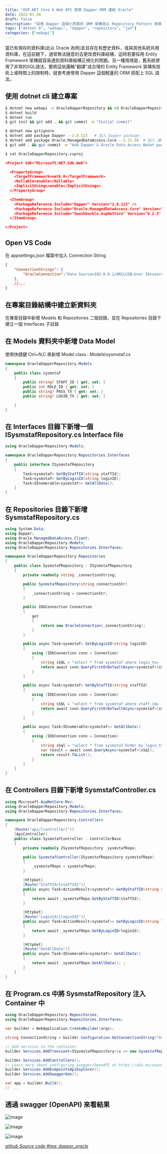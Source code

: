 ```yaml
---
title: "ASP.NET Core 6 Web API 使用 Dapper ORM 連結 Oracle"
date: 2022-01-28
draft: false
description: "採用 Dapper 這個小而美的 ORM 架構並以 Repository Pattern 來撰寫 ASP.NET Core 6 Web Api"
tags: ["dotnet 6", "webapi", "dapper", "repository", "jwt"]
categories: ["webapi"]
---
```


當已有現存的資料庫(此以 Oracle 為例)並且存在有歷史資料，或與其他系統共用資料庫，在這前題下，通常無法隨意的去更改資料庫結構，這時若要採用 Entity Framework 架構就容易遇到資料庫結構正規化的問題。另一種情境是，舊系統使用了非常的SQL語法，要將這些邏輯"翻譯"成合理的 Entity Framework 架構有技術上或時間上的限制時，就會考慮使用 Dapper 這個輕量的 ORM 搭配上 SQL 語法。

## 使用 dotnet cli 建立專案

```bash
$ dotnet new webapi -o OracleDapperRepository && cd OracleDapperRepository
$ dotnet build
$ dotnet run
$ git init && git add . && git commit -m "Initial commit"

$ dotnet new gitignore
$ dotnet add package Dapper --2.0.123   # 加入 Dapper package
$ dotnet add package Oracle.ManagedDataAccess.Core --3.21.50  # 加入 連結 Oracle package
$ git add . && git commit -m "Add Dapper & Oracle Data Access NuGet packages"

$ cat OracleDapperRepository.csproj
```
```json
<Project Sdk="Microsoft.NET.Sdk.Web">

  <PropertyGroup>
    <TargetFramework>net6.0</TargetFramework>
    <Nullable>enable</Nullable>
    <ImplicitUsings>enable</ImplicitUsings>
  </PropertyGroup>

  <ItemGroup>
    <PackageReference Include="Dapper" Version="2.0.123" />
    <PackageReference Include="Oracle.ManagedDataAccess.Core" Version="3.21.50" />
    <PackageReference Include="Swashbuckle.AspNetCore" Version="6.2.3" />
  </ItemGroup>

</Project>
```

## Open VS Code

在 appsettings.json 檔案中加入 Connection String 

```json
{
    "ConnectionStrings": {
		"OracleConnection":"Data Source=192.0.0.1/ORCLCDB;User ID=username;Password=password"
    },
    //...
}
```

## 在專案目錄結構中建立新資料夾
在專案目錄中新增 Models 和 Repositories 二個目錄，並在 Repositories 目錄下建立一個 Interfaces 子目錄

## 在 Models 資料夾中新增 Data Model 
使用快捷鍵 Ctrl+N,C 來新增 Model class : Models\sysmstaf.cs

```cs
namespace OracleDapperRepository.Models
{
    public class sysmstaf
    {
        public string? STAFF_ID { get; set; }
        public int ROLE_ID { get; set; }
        public string? PASS_TX { get; set; }
        public string? LOGIN_TX { get; set; }

    }
}
```
## 在 Interfaces 目錄下新增一個 ISysmstafRepository.cs Interface file

```cs
using OracleDapperRepository.Models;

namespace OracleDapperRepository.Repositories.Interfaces
{
    public interface ISysmstafRepository
    {
        Task<sysmstaf> GetByStaffID(string staffId);
        Task<sysmstaf> GetByLoginID(string loginID);
        Task<IEnumerable<sysmstaf>> GetAllData();
    }
}
```

## 在 Repositories 目錄下新增 SysmstafRepository.cs

```cs
using System.Data;
using Dapper;
using Oracle.ManagedDataAccess.Client;
using OracleDapperRepository.Models;
using OracleDapperRepository.Repositories.Interfaces;

namespace OracleDapperRepository.Repositories
{
    public class SysmstafRepository : ISysmstafRepository
    {
        private readonly string _connectionString;

        public SysmstafRepository(string connectionStr)
        {
            _connectionString = connectionStr;
        }

        public IDbConnection Connection
        {
            get
            {
                return new OracleConnection(_connectionString);
            }
        }

        public async Task<sysmstaf> GetByLoginID(string loginID)
        {
            using (IDbConnection conn = Connection)
            {
                string sSQL = "select * from sysmstaf where login_tx= :LOGIN_ID";
                return await conn.QueryFirstOrDefaultAsync<sysmstaf>(sSQL, new { LOGIN_ID = loginID });
            }
        }

        public async Task<sysmstaf> GetByStaffID(string staffId)
        {
            using (IDbConnection conn = Connection)
            {
                string sSQL = "select * from sysmstaf where staff_id= :STAFF_ID";
                return await conn.QueryFirstOrDefaultAsync<sysmstaf>(sSQL, new { STAFF_ID = staffId });
            }
        }

        public async Task<IEnumerable<sysmstaf>> GetAllData()
        {
            using (IDbConnection conn = Connection)
            {
                string sSql = "select * from sysmstaf Order by login_tx";
                var result = await conn.QueryAsync<sysmstaf>(sSql);
                return result.ToList();
            }
        }
    }
}
```

## 在 Controllers 目錄下新增 SysmstafController.cs

```cs
using Microsoft.AspNetCore.Mvc;
using OracleDapperRepository.Models;
using OracleDapperRepository.Repositories.Interfaces;

namespace OracleDapperRepository.Controllers
{
    [Route("api/[controller]")]
    [ApiController]
    public class SysmstafController : ControllerBase
    {
        private readonly ISysmstafRepository _sysmstafRepo;

        public SysmstafController(ISysmstafRepository sysmstafRepo)
        {
            _sysmstafRepo = sysmstafRepo;
        }

        [HttpGet]
        [Route("StaffId/{staffId}")]
        public async Task<ActionResult<sysmstaf>> GetByStaffID(string staffId)
        {
            return await _sysmstafRepo.GetByStaffID(staffId);
        }

        [HttpGet]
        [Route("LoginId/{loginId}")]
        public async Task<ActionResult<sysmstaf>> GetByLoginID(string loginId)
        {
            return await _sysmstafRepo.GetByLoginID(loginId);
        }

        [HttpGet]
        [Route("GetAllData")]
        public async Task<IEnumerable<sysmstaf>> GetAllData()
        {
            return await _sysmstafRepo.GetAllData(); ;
        }
    }
}
```

## 在 Program.cs 中將 SysmstafRepository 注入 Container 中

```cs
using OracleDapperRepository.Repositories;
using OracleDapperRepository.Repositories.Interfaces;

var builder = WebApplication.CreateBuilder(args);

string ConnectionString = builder.Configuration.GetConnectionString("OracleConnection");    // 取得 appsettings.json 中的 ConnectionStrings 設定值

// Add services to the container.
builder.Services.AddTransient<ISysmstafRepository>(x => new SysmstafRepository(ConnectionString));  // 將

builder.Services.AddControllers();
// Learn more about configuring Swagger/OpenAPI at https://aka.ms/aspnetcore/swashbuckle
builder.Services.AddEndpointsApiExplorer();
builder.Services.AddSwaggerGen();

var app = builder.Build();
// ...
```

## 透過 swagger (OpenAPI) 來看結果

![image](https://user-images.githubusercontent.com/21993717/151686300-bd9952d1-49a8-4e5c-bf8a-c67c6eea8123.png)


![image](https://user-images.githubusercontent.com/21993717/151686344-f3328b67-0e83-4205-babe-f03fb5927dac.png)

![image](https://user-images.githubusercontent.com/21993717/151686366-88b823fd-826e-4a98-af9c-f95be24d3d19.png)

*[github Source code #tag: dapper_oracle](https://github.com/calvinegs/dotnet6-webapi-oracle-dapper.git)*